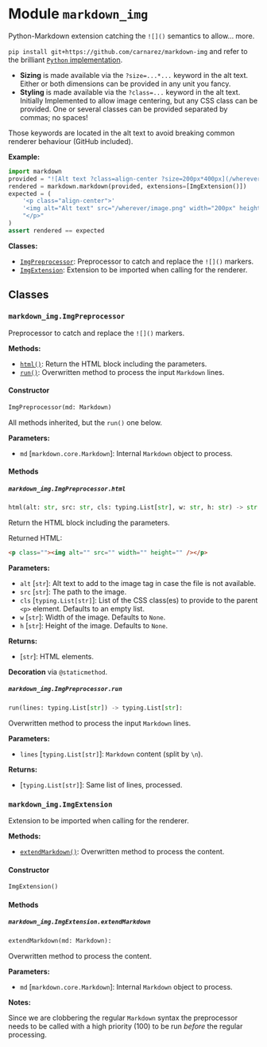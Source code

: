 # Module `markdown_img`

Python-Markdown extension catching the `![]()` semantics to allow... more.

`pip install git+https://github.com/carnarez/markdown-img` and refer to the brilliant
[`Python` implementation](https://github.com/Python-Markdown/markdown).

- **Sizing** is made available via the `?size=...*...` keyword in the alt text. Either
  or both dimensions can be provided in any unit you fancy.
- **Styling** is made available via the `?class=...` keyword in the alt text. Initially
  Implemented to allow image centering, but any CSS class can be provided. One or
  several classes can be provided separated by commas; no spaces!

Those keywords are located in the alt text to avoid breaking common renderer behaviour
(GitHub included).

**Example:**

```python
import markdown
provided = "![Alt text ?class=align-center ?size=200px*400px](/wherever/image.png)"
rendered = markdown.markdown(provided, extensions=[ImgExtension()])
expected = (
    '<p class="align-center">'
    '<img alt="Alt text" src="/wherever/image.png" width="200px" height="400px" />'
    "</p>"
)
assert rendered == expected
```

**Classes:**

- [`ImgPreprocessor`](#markdown_imgimgpreprocessor): Preprocessor to catch and replace
  the `![]()` markers.
- [`ImgExtension`](#markdown_imgimgextension): Extension to be imported when calling for
  the renderer.

## Classes

### `markdown_img.ImgPreprocessor`

Preprocessor to catch and replace the `![]()` markers.

**Methods:**

- [`html()`](#markdown_imgimgpreprocessorhtml): Return the HTML block including the
  parameters.
- [`run()`](#markdown_imgimgpreprocessorrun): Overwritten method to process the input
  `Markdown` lines.

#### Constructor

```python
ImgPreprocessor(md: Markdown)
```

All methods inherited, but the `run()` one below.

**Parameters:**

- `md` \[`markdown.core.Markdown`\]: Internal `Markdown` object to process.

#### Methods

##### `markdown_img.ImgPreprocessor.html`

```python
html(alt: str, src: str, cls: typing.List[str], w: str, h: str) -> str:
```

Return the HTML block including the parameters.

Returned HTML:

```html
<p class=""><img alt="" src="" width="" height="" /></p>
```

**Parameters:**

- `alt` \[`str`\]: Alt text to add to the image tag in case the file is not available.
- `src` \[`str`\]: The path to the image.
- `cls` \[`typing.List[str]`\]: List of the CSS class(es) to provide to the parent `<p>`
  element. Defaults to an empty list.
- `w` \[`str`\]: Width of the image. Defaults to `None`.
- `h` \[`str`\]: Height of the image. Defaults to `None`.

**Returns:**

- \[`str`\]: HTML elements.

**Decoration** via `@staticmethod`.

##### `markdown_img.ImgPreprocessor.run`

```python
run(lines: typing.List[str]) -> typing.List[str]:
```

Overwritten method to process the input `Markdown` lines.

**Parameters:**

- `lines` \[`typing.List[str]`\]: `Markdown` content (split by `\n`).

**Returns:**

- \[`typing.List[str]`\]: Same list of lines, processed.

### `markdown_img.ImgExtension`

Extension to be imported when calling for the renderer.

**Methods:**

- [`extendMarkdown()`](#markdown_imgimgextensionextendmarkdown): Overwritten method to
  process the content.

#### Constructor

```python
ImgExtension()
```

#### Methods

##### `markdown_img.ImgExtension.extendMarkdown`

```python
extendMarkdown(md: Markdown):
```

Overwritten method to process the content.

**Parameters:**

- `md` \[`markdown.core.Markdown`\]: Internal `Markdown` object to process.

**Notes:**

Since we are clobbering the regular `Markdown` syntax the preprocessor needs to be
called with a high priority (100) to be run *before* the regular processing.
